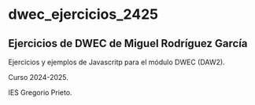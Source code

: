 # dwec_ejercicios_2425

## Ejercicios de DWEC de Miguel Rodríguez García

Ejercicios y ejemplos de Javascritp para el módulo DWEC (DAW2).

Curso 2024-2025.

IES Gregorio Prieto.
